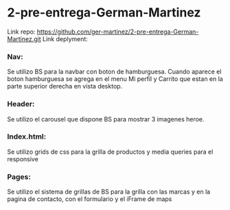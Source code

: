 # 2-pre-entrega-German-Martinez
Link repo: https://github.com/ger-martinez/2-pre-entrega-German-Martinez.git
Link deplyment:
### Nav:
Se utilizo BS para la navbar con boton de hamburguesa. Cuando aparece el boton hamburguesa se agrega en el menu Mi perfil y Carrito que estan en la parte superior derecha en vista desktop.
### Header:
Se utilizo el carousel que dispone BS para mostrar 3 imagenes heroe.
### Index.html:
Se utilizo grids de css para la grilla de productos y media queries para el responsive
### Pages:
Se utilizo el sistema de grillas de BS para la grilla con las marcas y en la pagina de contacto, con el formulario y el iFrame de maps
